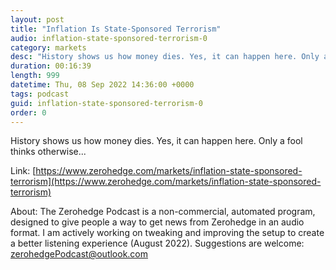 ```yaml
---
layout: post
title: "Inflation Is State-Sponsored Terrorism"
audio: inflation-state-sponsored-terrorism-0
category: markets
desc: "History shows us how money dies. Yes, it can happen here. Only a fool thinks otherwise..."
duration: 00:16:39
length: 999
datetime: Thu, 08 Sep 2022 14:36:00 +0000
tags: podcast
guid: inflation-state-sponsored-terrorism-0
order: 0
---
```

History shows us how money dies. Yes, it can happen here. Only a fool thinks otherwise...

Link: [https://www.zerohedge.com/markets/inflation-state-sponsored-terrorism](https://www.zerohedge.com/markets/inflation-state-sponsored-terrorism)

About: The Zerohedge Podcast is a non-commercial, automated program, designed to give people a way to get news from Zerohedge in an audio format.  I am actively working on tweaking and improving the setup to create a better listening experience (August 2022).  Suggestions are welcome: [zerohedgePodcast@outlook.com](mailto:zerohedgePodcast@outlook.com)